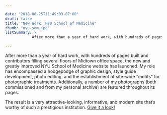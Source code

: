 ```yaml
---

date: "2018-06-25T11:49:03-07:00"
draft: false
title: "New Work: NYU School of Medicine"
thumb: "nyu-som.jpg"
listSummary: >
            After more than a year of hard work, with hundreds of pages built and contributors filling several floors of Midtown office space, the new and greatly improved NYU School of Medicine website has launched. My role has encompassed ...

---
```


After more than a year of hard work, with hundreds of pages built and contributors filling several floors of Midtown office space, the new and greatly improved NYU School of Medicine website has launched. My role has encompassed a hodgepodge of graphic design, style guide development, photo editing, and the establishment of site-wide “motifs” for photographic treatments. Additionally, a number of my photographs (both commissioned and from my personal archive) are featured throughout its pages.

The result is a very attractive-looking, informative, and modern site that’s worthy of such a prestigious institution. <a href="https://med.nyu.edu/" target="_blank">Give it a look!</a>